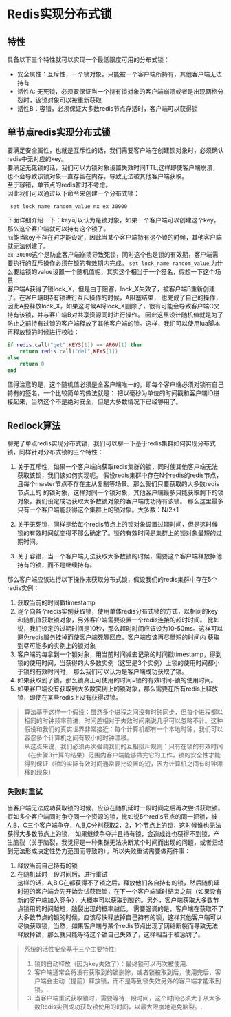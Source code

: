 # Redis实现分布式锁

## 特性

具备以下三个特性就可以实现一个最低限度可用的分布式锁：

- 安全属性：互斥性，一个锁对象，只能被一个客户端所持有，其他客户端无法持有
- 活性A: 无死锁，必须要保证当一个持有锁对象的客户端崩溃或者是出现网格分裂时，该锁对象可以被重新获取
- 活性B：容错，必须保证大多数redis节点存活时，客户端可以获得锁

## 单节点redis实现分布式锁

要满足安全属性，也就是互斥性的话，我们需要客户端在创建锁对象时，必须确认redis中无对应的key。  
要满足无死锁的话，我们可以为锁对象设置失效时间TTL,这样即使客户端崩溃，也不会导致该锁对象一直存留在内存，导致无法被其他客户端获取。  
至于容错，单节点的redis暂时不考虑。  
因此我们可以通过以下命令来创建一个分布式锁：

```redis
 set lock_name random_value nx ex 30000
```

下面详细介绍一下：key可以认为是锁对象，如果一个客户端可以创建这个key，那么这个客户端就可以持有这个锁了。  
`nx`能当key不存在时才能设定，因此当某个客户端持有这个锁的时候，其他客户端就无法创建了。  
`ex 30000`这个是防止客户端崩溃导致死锁，同时这个也是锁的有效期，客户端需要执行的互斥操作必须在锁的有效期内完成。
`set lock_name random_value`,为什么要给锁的value设置一个随机值呢，其实这个相当于一个签名，假想一下这个场景：  
客户端A获得了锁lock_X，但是由于阻塞，lock_X失效了，被客户端B重新创建了。在客户端B持有锁进行互斥操作的时候，A阻塞结束，
也完成了自己的操作，因此A要释放lock_X，如果这时候A将lock_X删除了，很有可能会导致客户端C又持有该锁，并与客户端B对共享资源同时进行操作。
因此这里设计随机值就是为了防止之前持有过锁的客户端释放了其他客户端的锁。这样，我们可以使用lua脚本再释放锁的时候进行校验：

```lua
if redis.call("get",KEYS[1]) == ARGV[1] then
    return redis.call("del",KEYS[1])
else
    return 0
end
```

值得注意的是，这个随机值必须是全客户端唯一的，即每个客户端必须对锁有自己特有的签名，一个比较简单的做法就是： 把以毫秒为单位的时间戳和客户端ID拼接起来，当然这个不是绝对安全，但是大多数情况下已经够用了。

## Redlock算法

聊完了单点redis实现分布式锁，我们可以聊一下基于redis集群如何实现分布式锁，同样针对分布式锁的三个特性：

1. 关于互斥性，如果一个客户端向获取redis集群的锁，同时使其他客户端无法获取该锁，我们该如何实现呢。
   假设redis集群中存在N个redis的redis节点，且每个master节点不存在主从复制等场景。那么我们只要获取的大多数redis节点上的
   的锁对象，这样对同一个锁对象，其他客户端最多只能获取剩下的锁对象，我们设定成功获取大多数锁对象的客户端成功持有该锁。 那么这里最多只有一个客户端能获得这个集群上的锁对象。大多数：N/2+1

2. 关于无死锁，同样是给每个redis节点上的锁对象设置过期时间，但是这时候锁的有效时间就变得不那么确定了。锁的有效时间是集群上的锁对象最短的过期时间。

3. 关于容错，当一个客户端无法获取大多数锁的时候，需要这个客户端释放掉他持有的锁，而不是继续持有。

那么客户端应该进行以下操作来获取分布式锁，假设我们的redis集群中存在5个redis实例：

1. 获取当前的时间戳timestamp
2. 逐个向各个redis实例获取锁，使用单体redis分布式锁的方式，以相同的key和随机值获取锁对象，另外客户端需要设置一个redis连接的超时时间。
   比如说，我们设定的过期时间是10秒，那么超时时间应该设为10-50ms。这样可以避免redis服务挂掉而使客户端死等回应。客户端应该再尽量短的时间内 获取到尽可能多的实例上的锁对象
3. 客户端的每拿到一个锁对象，用当前时间减去记录的时间戳timestamp，得到锁的使用时间，当获得的大多数实例（这里是3个实例）上锁的使用时间都小于锁的有效时间时， 那么我们可以认为是客户端成功获取了锁。
4. 如果获取到了锁，那么锁真正可使用的时间=锁的有效时间-锁的使用时间。
5. 如果客户端没有获取到大多数实例上的锁对象，那么需要在所有redis上释放锁，即使在某些redis上没有获得过锁。

> 算法基于这样一个假设：虽然多个进程之间没有时钟同步，但每个进程都以相同的时钟频率前进，时间差相对于失效时间来说几乎可以忽略不计。这种假设和我们的真实世界非常接近：每个计算机都有一个本地时钟，我们可以容忍多个计算机之间有较小的时钟漂移。  
> 从这点来说，我们必须再次强调我们的互相排斥规则：只有在锁的有效时间（在步骤3计算的结果）范围内客户端能够做完它的工作，锁的安全性才能得到保证（锁的实际有效时间通常要比设置的短，因为计算机之间有时钟漂移的现象）

### 失败时重试

当客户端无法成功获取锁的时候，应该在随机延时一段时间之后再次尝试获取锁。假如多个客户端同时争夺同一个资源的锁，比如说5个redis节点的同一把锁，被A,B，C三个客户端争夺，A,B,C分别获取2，2，1个节点上的锁，这时候谁也无法获得大多数节点上的锁，
如果继续争夺并且持有锁，会造成谁也获得不到锁，产生脑裂（关于脑裂，我觉得是一种集群无法决断某个时间而出现的问题，或者归结到无法形成决定性势力范围而导致的）。所以失败重试需要做两件事：

1. 释放当前自己持有的锁
2. 在随机延时一段时间后，进行重试  
   这样的话，A,B,C在都获得不了锁之后，释放他们各自持有的锁，然后随机延时短的客户端会先开始尝试获取锁，在下一个客户端延时结束之前（如果没有新的客户端加入竞争），大概率可以获取到锁的。另外，客户端获取大多数节点锁用的时间越短，脑裂出现的概率越低。
   需要强调的是，客户端在获取不了大多数节点的锁的时候，应该尽快释放掉自己持有的锁，这样其他客户端可以尽快获取锁，当然，如果客户端与某个redis节点出现了网络断裂而导致无法释放掉锁，那么就只能等待这个锁自己失效了，这样相当于被惩罚了。
   
> 系统的活性安全基于三个主要特性:
>1. 锁的自动释放（因为key失效了）：最终锁可以再次被使用.  
>2. 客户端通常会将没有获取到的锁删除，或者锁被取到后，使用完后，客户端会主动（提前）释放锁，而不是等到锁失效另外的客户端才能取到锁。.
>3. 当客户端重试获取锁时，需要等待一段时间，这个时间必须大于从大多数Redis实例成功获取锁使用的时间，以最大限度地避免脑裂。.


